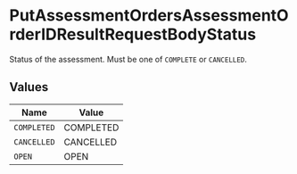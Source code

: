 # PutAssessmentOrdersAssessmentOrderIDResultRequestBodyStatus

Status of the assessment. Must be one of `COMPLETE` or `CANCELLED`.


## Values

| Name        | Value       |
| ----------- | ----------- |
| `COMPLETED` | COMPLETED   |
| `CANCELLED` | CANCELLED   |
| `OPEN`      | OPEN        |